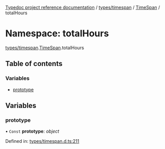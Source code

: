 [Typedoc project reference documentation](../README.md) / [types/timespan](types_timespan.md) / [TimeSpan](types_timespan.timespan.md) / totalHours

# Namespace: totalHours

[types/timespan](types_timespan.md).[TimeSpan](types_timespan.timespan.md).totalHours

## Table of contents

### Variables

- [prototype](types_timespan.timespan.totalhours.md#prototype)

## Variables

### prototype

• `Const` **prototype**: *object*

Defined in: [types/timespan.d.ts:211](https://github.com/DocuWare/REST-Sample-TS/blob/6171aa8/src/types/timespan.d.ts#L211)
